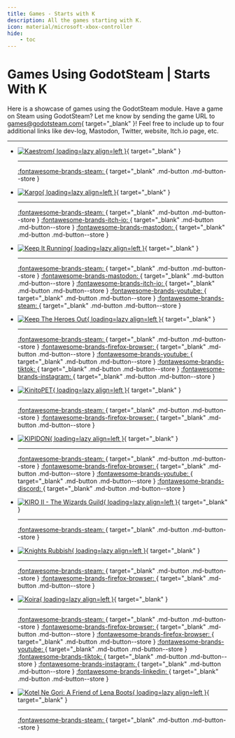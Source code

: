 ```yaml
---
title: Games - Starts with K
description: All the games starting with K.
icon: material/microsoft-xbox-controller
hide:
    - toc
---
```


# Games Using GodotSteam | Starts With K

Here is a showcase of games using the GodotSteam module. Have a game on Steam using GodotSteam? Let me know by sending the game URL to [games@godotsteam.com](mailto:games@godotsteam.com){ target="\_blank" }!  Feel free to include up to four additional links like dev-log, Mastodon, Twitter, website, Itch.io page, etc.

---

<div id="games" class="grid cards" markdown>

- [![Kaestrom](https://steamcdn-a.akamaihd.net/steam/apps/2716120/header.jpg){ loading=lazy align=left }](https://store.steampowered.com/app/2716120/Kaetram/){ target="\_blank" }

	---

	[ :fontawesome-brands-steam: ](https://store.steampowered.com/app/2716120/Kaetram/){ target="\_blank" .md-button .md-button--store }

- [![Kargo](https://steamcdn-a.akamaihd.net/steam/apps/1837400/header.jpg){ loading=lazy align=left }](https://store.steampowered.com/app/1837400/Kargo/){ target="\_blank" }

	---

	[ :fontawesome-brands-steam: ](https://store.steampowered.com/app/1837400/Kargo/){ target="\_blank" .md-button .md-button--store }
	[ :fontawesome-brands-itch-io: ](https://liberabyte.itch.io/){ target="\_blank" .md-button .md-button--store }
	[ :fontawesome-brands-mastodon: ](https://mastodon.gamedev.place/@liberabyte){ target="\_blank" .md-button .md-button--store }

- [![Keep It Running](https://steamcdn-a.akamaihd.net/steam/apps/2863530/header.jpg){ loading=lazy align=left }](https://store.steampowered.com/app/2863530/Keep_It_Running/){ target="\_blank" }

	---

	[ :fontawesome-brands-steam: ](https://store.steampowered.com/app/2863530/Keep_It_Running/){ target="\_blank" .md-button .md-button--store }
	[ :fontawesome-brands-mastodon: ](https://mastodon.gamedev.place/@evilturtle){ target="\_blank" .md-button .md-button--store }
	[ :fontawesome-brands-itch-io: ](https://evildraggie.itch.io/keepitrunning){ target="\_blank" .md-button .md-button--store }
	[ :fontawesome-brands-youtube: ](https://www.youtube.com/@EvilTurtleProductions){ target="\_blank" .md-button .md-button--store }
	[ :fontawesome-brands-steam: ](https://store.steampowered.com/publisher/EvilTurtleProductions){ target="\_blank" .md-button .md-button--store }

- [![Keep The Heroes Out](https://steamcdn-a.akamaihd.net/steam/apps/2592340/header.jpg){ loading=lazy align=left }](https://store.steampowered.com/app/2592340/Keep_the_Heroes_Out/){ target="\_blank" }

	---

	[ :fontawesome-brands-steam: ](https://store.steampowered.com/app/2592340/Keep_the_Heroes_Out/){ target="\_blank" .md-button .md-button--store }
	[ :fontawesome-brands-firefox-browser: ](https://yarncatgames.com/){ target="\_blank" .md-button .md-button--store }
	[ :fontawesome-brands-youtube: ](https://www.youtube.com/@yarncatdev){ target="\_blank" .md-button .md-button--store }
	[ :fontawesome-brands-tiktok: ](https://www.tiktok.com/@yarncatgames){ target="\_blank" .md-button .md-button--store }
	[ :fontawesome-brands-instagram: ](https://www.instagram.com/yarncatgames/){ target="\_blank" .md-button .md-button--store }

- [![KinitoPET](https://steamcdn-a.akamaihd.net/steam/apps/2075070/header.jpg){ loading=lazy align=left }](https://store.steampowered.com/app/2075070/KinitoPET/){ target="\_blank" }

	---

	[ :fontawesome-brands-steam: ](https://store.steampowered.com/app/2075070/KinitoPET/){ target="\_blank" .md-button .md-button--store }
	[ :fontawesome-brands-firefox-browser: ](https://www.kinitopet.com/){ target="\_blank" .md-button .md-button--store }

- [![KIPIDON](https://steamcdn-a.akamaihd.net/steam/apps/2578160/header.jpg){ loading=lazy align=left }](https://store.steampowered.com/app/2578160/KIPIDON/){ target="\_blank" }

	---

	[ :fontawesome-brands-steam: ](https://store.steampowered.com/app/2578160/KIPIDON/){ target="\_blank" .md-button .md-button--store }
	[ :fontawesome-brands-firefox-browser: ](https://jcportals.neocities.org/portals/games/kipidon/){ target="\_blank" .md-button .md-button--store }
	[ :fontawesome-brands-youtube: ](https://www.youtube.com/@rizi-jc-clascy/){ target="\_blank" .md-button .md-button--store }
	[ :fontawesome-brands-discord: ](https://discord.gg/xvKBu8d){ target="\_blank" .md-button .md-button--store }

- [![KIRO II - The Wizards Guild](https://steamcdn-a.akamaihd.net/steam/apps/2219370/header.jpg){ loading=lazy align=left }](https://store.steampowered.com/app/2219370/KIRO_II_The_Wizards_Guild){ target="\_blank" }

	---

	[ :fontawesome-brands-steam: ](https://store.steampowered.com/app/2219370/KIRO_II_The_Wizards_Guild){ target="\_blank" .md-button .md-button--store }

- [![Knights Rubbish](https://steamcdn-a.akamaihd.net/steam/apps/980440/header.jpg){ loading=lazy align=left }](https://store.steampowered.com/app/980440/Knights_Rubbish/){ target="\_blank" }

	---

	[ :fontawesome-brands-steam: ](https://store.steampowered.com/app/980440/Knights_Rubbish/){ target="\_blank" .md-button .md-button--store }
	[ :fontawesome-brands-firefox-browser: ](http://shinerightstudio.com/knights-rubbish){ target="\_blank" .md-button .md-button--store }

- [![Koira](https://steamcdn-a.akamaihd.net/steam/apps/1626620/header.jpg){ loading=lazy align=left }](https://store.steampowered.com/app/1626620/Koira/){ target="\_blank" }

	---

	[ :fontawesome-brands-steam: ](https://store.steampowered.com/app/1626620/Koira/){ target="\_blank" .md-button .md-button--store }
	[ :fontawesome-brands-firefox-browser: ](https://dont-nod.com/){ target="\_blank" .md-button .md-button--store }
	[ :fontawesome-brands-firefox-browser: ](https://studiotolima.com/koira/){ target="\_blank" .md-button .md-button--store }
	[ :fontawesome-brands-youtube: ](https://www.youtube.com/dontnod){ target="\_blank" .md-button .md-button--store }
	[ :fontawesome-brands-tiktok: ](https://www.tiktok.com/@dont_nod){ target="\_blank" .md-button .md-button--store }
	[ :fontawesome-brands-instagram: ](https://www.instagram.com/dontnod_ent/){ target="\_blank" .md-button .md-button--store }
	[ :fontawesome-brands-linkedin: ](https://www.linkedin.com/company/dontnod-entertainment/){ target="\_blank" .md-button .md-button--store }

- [![Kotel Ne Gori: A Friend of Lena Boots](https://steamcdn-a.akamaihd.net/steam/apps/1325870/header.jpg){ loading=lazy align=left }](https://store.steampowered.com/app/1325870/Kotel_Ne_Gori_A_Friend_of_Lena_Boots/){ target="\_blank" }

	---

	[ :fontawesome-brands-steam: ](https://store.steampowered.com/app/1325870/Kotel_Ne_Gori_A_Friend_of_Lena_Boots/){ target="\_blank" .md-button .md-button--store }

</div>